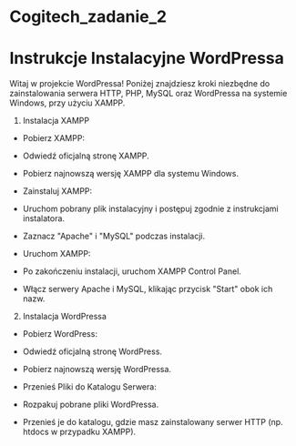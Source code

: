 # Cogitech_zadanie_2


# Instrukcje Instalacyjne WordPressa
Witaj w projekcie WordPressa! Poniżej znajdziesz kroki niezbędne do zainstalowania serwera HTTP, PHP, MySQL oraz WordPressa na systemie Windows, przy użyciu XAMPP.

1. Instalacja XAMPP
+ Pobierz XAMPP:

+ Odwiedź oficjalną stronę XAMPP.
+ Pobierz najnowszą wersję XAMPP dla systemu Windows.
+ Zainstaluj XAMPP:

+ Uruchom pobrany plik instalacyjny i postępuj zgodnie z instrukcjami instalatora.
+ Zaznacz "Apache" i "MySQL" podczas instalacji.
+ Uruchom XAMPP:

+ Po zakończeniu instalacji, uruchom XAMPP Control Panel.
+ Włącz serwery Apache i MySQL, klikając przycisk "Start" obok ich nazw.
2. Instalacja WordPressa
+ Pobierz WordPress:

+ Odwiedź oficjalną stronę WordPress.
+ Pobierz najnowszą wersję WordPressa.
+ Przenieś Pliki do Katalogu Serwera:

+ Rozpakuj pobrane pliki WordPressa.
+ Przenieś je do katalogu, gdzie masz zainstalowany serwer HTTP (np. htdocs w przypadku XAMPP).
